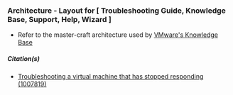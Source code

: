 
### Architecture - Layout for [ Troubleshooting Guide, Knowledge Base, Support, Help, Wizard ]
* Refer to the master-craft architecture used by [VMware's Knowledge Base](https://kb.vmware.com)


##### Citation(s)
* [Troubleshooting a virtual machine that has stopped responding (1007819)](https://kb.vmware.com/s/article/1007819)
